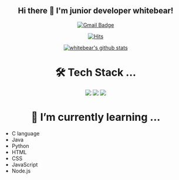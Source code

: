 <div align = center>

## Hi there 👋 I'm junior developer whitebear!

[![Gmail Badge](https://img.shields.io/badge/Gmail-d14836?style=flat-square&logo=Gmail&logoColor=white&link=mailto:wbear05@dgsw.hs.kr)](mailto:wbear05@dgsw.hs.kr)

[![Hits](https://hits.seeyoufarm.com/api/count/incr/badge.svg?url=https%3A%2F%2Fgithub.com%2Fwhitebear05&count_bg=%2379C83D&title_bg=%23555555&icon=&icon_color=%23E7E7E7&title=hits&edge_flat=false)](https://hits.seeyoufarm.com)

[![whitebear's github stats](https://github-readme-stats.vercel.app/api?username=whitebear05)](https://github.com/anuraghazra/github-readme-stats)

</div>

<!--
**whitebear05/whitebear05** is a ✨ _special_ ✨ repository because its `README.md` (this file) appears on your GitHub profile.

Here are some ideas to get you started:

- 🔭 I’m currently working on ...
- 🌱 I’m currently learning ...
- 👯 I’m looking to collaborate on ...
- 🤔 I’m looking for help with ...
- 💬 Ask me about ...
- 📫 How to reach me: ...
- 😄 Pronouns: ...
- ⚡ Fun fact: ...
-->

<div align = center>

# 🛠 Tech Stack ...
<img src="https://img.shields.io/badge/HTML5-E34F26?style=flat-square&logo=HTML5&logoColor=white"/></a>
<img src="https://img.shields.io/badge/CSS3-1572B6?style=flat-square&logo=CSS3&logoColor=white"/></a>
<img src="https://img.shields.io/badge/JavaScript-F7DF1E?style=flat-square&logo=JavaScript&logoColor=white"/></a>

# 🌱 I’m currently learning ...

</div>

  - C language
  - Java
  - Python
  - HTML
  - CSS
  - JavaScript
  - Node.js
